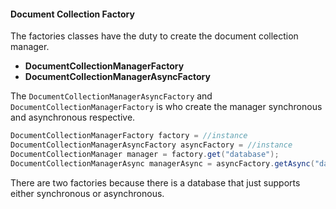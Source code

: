 #### Document Collection Factory

The factories classes have the duty to create the document collection manager.

* **DocumentCollectionManagerFactory**
* **DocumentCollectionManagerAsyncFactory**

The `DocumentCollectionManagerAsyncFactory` and `DocumentCollectionManagerFactory` is who create the manager synchronous and asynchronous respective.

```java
DocumentCollectionManagerFactory factory = //instance
DocumentCollectionManagerAsyncFactory asyncFactory = //instance
DocumentCollectionManager manager = factory.get("database");
DocumentCollectionManagerAsync managerAsync = asyncFactory.getAsync("database");

```

There are two factories because there is a database that just supports either synchronous or asynchronous.
